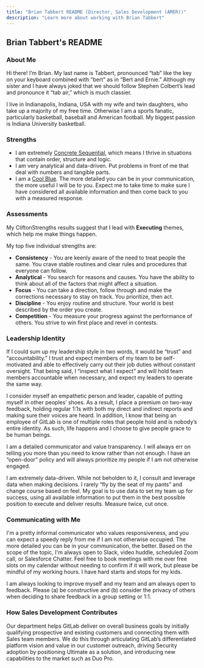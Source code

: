 ```yaml
---
title: "Brian Tabbert README (Director, Sales Development (AMER))"
description: "Learn more about working with Brian Tabbert"
---
```









## Brian Tabbert's README

### About Me

Hi there! I’m Brian. My last name is Tabbert, pronounced “tab” like the key on your keyboard combined with “bert” as in “Bert and Ernie.” Although my sister and I have always joked that we should follow Stephen Colbert’s lead and pronounce it “tab air,” which is much classier.

I live in Indianapolis, Indiana, USA with my wife and twin daughters, who take up a majority of my free time. Otherwise I am a sports fanatic, particularly basketball, baseball and American football. My biggest passion is Indiana University basketball.

### Strengths

- I am extremely [Concrete Sequential](https://web.cortland.edu/andersmd/learning/gregorc.htm), which means I thrive in situations that contain order, structure and logic.
- I am very analytical and data-driven. Put problems in front of me that deal with numbers and tangible parts.
- I am a [Cool Blue](https://blog.insights.com/en-us/blog/the-essential-guide-to-insights-discovery-colour-energies-and-how-to-use-them-at-work). The more detailed you can be in your communication, the more useful I will be to you. Expect me to take time to make sure I have considered all available information and then come back to you with a measured response.

### Assessments

My CliftonStrengths results suggest that I lead with **Executing** themes, which help me make things happen.

My top five individual strengths are:

- **Consistency** - You are keenly aware of the need to treat people the same. You crave stable routines and clear rules and procedures that everyone can follow.
- **Analytical** - You search for reasons and causes. You have the ability to think about all of the factors that might affect a situation.
- **Focus** - You can take a direction, follow through and make the corrections necessary to stay on track. You prioritize, then act.
- **Discipline** - You enjoy routine and structure. Your world is best described by the order you create.
- **Competition** - You measure your progress against the performance of others. You strive to win first place and revel in contests.

### Leadership Identity

If I could sum up my leadership style in two words, it would be “trust” and “accountability.” I trust and expect members of my team to be self-motivated and able to effectively carry out their job duties without constant oversight. That being said, I “inspect what I expect” and will hold team members accountable when necessary, and expect my leaders to operate the same way.

I consider myself an empathetic person and leader, capable of putting myself in other peoples’ shoes. As a result, I place a premium on two-way feedback, holding regular 1:1s with both my direct and indirect reports and making sure their voices are heard. In addition, I know that being an employee of GitLab is one of multiple roles that people hold and is nobody’s entire identity. As such, life happens and I choose to give people grace to be human beings.

I am a detailed communicator and value transparency. I will always err on telling you more than you need to know rather than not enough. I have an “open-door” policy and will always prioritize my people if I am not otherwise engaged.

I am extremely data-driven. While not beholden to it, I consult and leverage data when making decisions. I rarely “fly by the seat of my pants” and change course based on feel. My goal is to use data to set my team up for success, using all available information to put them in the best possible position to execute and deliver results. Measure twice, cut once.

### Communicating with Me

I'm a pretty informal communicator who values responsiveness, and you can expect a speedy reply from me if I am not otherwise occupied. The more detailed you can be in your communication, the better. Based on the scope of the topic, I'm always open to Slack, video huddle, scheduled Zoom call, or Salesforce Chatter. Feel free to book meetings with me over free slots on my calendar without needing to confirm if it will work, but please be mindful of my working hours. I have hard starts and stops for my kids.

I am always looking to improve myself and my team and am always open to feedback. Please (a) be constructive and (b) consider the privacy of others when deciding to share feedback in a group setting or 1:1.

### How Sales Development Contributes

Our department helps GitLab deliver on overall business goals by initially qualifying prospective and existing customers and connecting them with Sales team members. We do this through articulating GitLab’s differentiated platform vision and value in our customer outreach, driving Security adoption by positioning Ultimate as a solution, and introducing new capabilities to the market such as Duo Pro.
